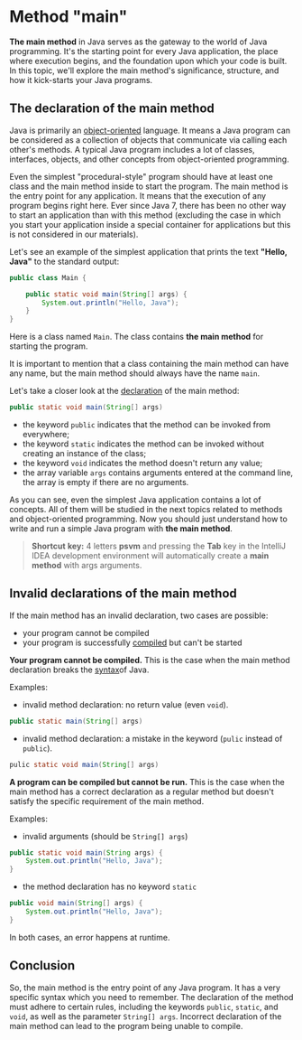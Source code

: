 # Method "main"

**The main method** in Java serves as the gateway to the world of Java programming. It's the starting point for every Java application, the place where execution begins, and the foundation upon which your code is built. In this topic, we'll explore the main method's significance, structure, and how it kick-starts your Java programs.

## The declaration of the main method

Java is primarily an [object-oriented](https://hyperskill.org/learn/step/3489) language. It means a Java program can be considered as a collection of objects that communicate via calling each other's methods. A typical Java program includes a lot of classes, interfaces, objects, and other concepts from object-oriented programming.

Even the simplest "procedural-style" program should have at least one class and the main method inside to start the program. The main method is the entry point for any application. It means that the execution of any program begins right here. Ever since Java 7, there has been no other way to start an application than with this method (excluding the case in which you start your application inside a special container for applications but this is not considered in our materials).

Let's see an example of the simplest application that prints the text **"Hello, Java"** to the standard output:

```java
public class Main {

    public static void main(String[] args) {
        System.out.println("Hello, Java");
    }
}
```

Here is a class named `Main`. The class contains **the main method** for starting the program.

It is important to mention that a class containing the main method can have any name, but the main method should always have the name `main`.

Let's take a closer look at the [declaration](https://hyperskill.org/learn/step/3489) of the main method:

```java
public static void main(String[] args)
```

- the keyword `public` indicates that the method can be invoked from everywhere;
- the keyword `static` indicates the method can be invoked without creating an instance of the class;
- the keyword `void` indicates the method doesn't return any value;
- the array variable `args` contains arguments entered at the command line, the array is empty if there are no arguments.

As you can see, even the simplest Java application contains a lot of concepts. All of them will be studied in the next topics related to methods and object-oriented programming. Now you should just understand how to write and run a simple Java program with **the main method**.



> **Shortcut** **key:** 4 letters **psvm** and pressing the **Tab** key in the IntelliJ IDEA development environment will automatically create a **main method** with args arguments.



## Invalid declarations of the main method

If the main method has an invalid declaration, two cases are possible:

- your program cannot be compiled
- your program is successfully [compiled](https://hyperskill.org/learn/step/3489) but can't be started

**Your program cannot be compiled.** This is the case when the main method declaration breaks the [syntax](https://hyperskill.org/learn/step/3489)of Java.

Examples:

- invalid method declaration: no return value (even `void`).

```java
public static main(String[] args)
```

- invalid method declaration: a mistake in the keyword (`pulic` instead of `public`).

```java
pulic static void main(String[] args)
```

**A program can be compiled but cannot be run.** This is the case when the main method has a correct declaration as a regular method but doesn't satisfy the specific requirement of the main method.

Examples:

- invalid arguments (should be `String[] args`)

```java
public static void main(String args) {
    System.out.println("Hello, Java");
}
```

- the method declaration has no keyword `static`

```java
public void main(String[] args) { 
    System.out.println("Hello, Java");
} 
```

In both cases, an error happens at runtime.

## Conclusion

So, the main method is the entry point of any Java program. It has a very specific syntax which you need to remember. The declaration of the method must adhere to certain rules, including the keywords `public`, `static`, and `void`, as well as the parameter `String[] args`. Incorrect declaration of the main method can lead to the program being unable to compile.